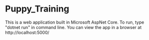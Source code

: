 ﻿# Puppy_Training
This is a web application built in Microsoft AspNet Core.
To run, type "dotnet run" in command line.
You can view the app in a browser at http://localhost:5000/
